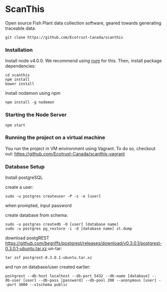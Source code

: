 # ScanThis

Open source Fish Plant data collection software, geared towards generating traceable data.

```
git clone https://github.com/Ecotrust-Canada/scanthis
```

### Installation

Install node v4.0.0. We recommend using [nvm](https://github.com/creationix/nvm) for this. Then, install package dependencies:

```
cd scanthis
npm install
bower install
```

Install nodemon using npm
```
npm install -g nodemon
```

### Starting the Node Server
```
npm start
```

### Running the project on a virtual machine

You run the project in VM environment using Vagrant. To do so, checkout out: https://github.com/Ecotrust-Canada/scanthis-vagrant

### Database Setup

Install postgreSQL

create a user:
```
sudo -u postgres createuser -P -s -e [user]
```
when prompted, input password 

create database from schema:
```
sudo -u postgres createdb -O [user] [database name]
sudo -u postgres pg_restore -i -d [database name] st.dump
```

download postgREST
https://github.com/begriffs/postgrest/releases/download/v0.3.0.1/postgrest-0.3.0.1-ubuntu.tar.xz
un-tar:
```
tar zxf postgrest-0.3.0.1-ubuntu.tar.xz
```
and run on database/user created earlier:
```
postgrest --db-host localhost --db-port 5432 --db-name [database] --db-user [user] --db-pass [password] --db-pool 200 --anonymous [user] --port 3000 --v1schema public
```
